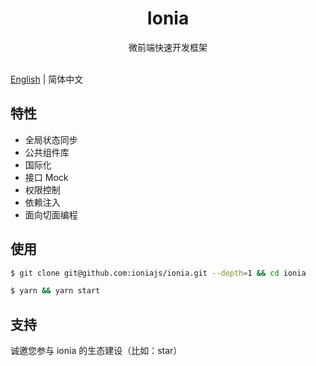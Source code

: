 <h1 align="center">Ionia</h1>

<div align="center">
微前端快速开发框架
</div>
<br/>

[English](./README.md) | 简体中文

## 特性

- 全局状态同步
- 公共组件库
- 国际化
- 接口 Mock
- 权限控制
- 依赖注入
- 面向切面编程

## 使用

```bash
$ git clone git@github.com:ioniajs/ionia.git --depth=1 && cd ionia

$ yarn && yarn start
```

## 支持

诚邀您参与 ionia 的生态建设（比如：star）
